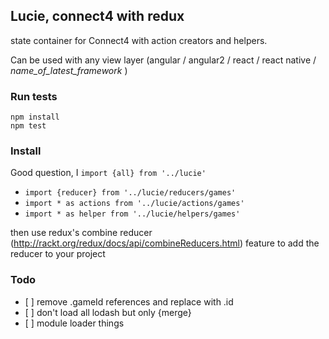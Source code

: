 ## Lucie, connect4 with redux

state container for Connect4 with action creators and helpers.

Can be used with any view layer (angular / angular2 / react / react native / _name_of_latest_framework_ )

### Run tests


```
npm install
npm test
```

### Install

Good question, I `import {all} from '../lucie'`

- `import {reducer} from '../lucie/reducers/games'`
- `import * as actions from '../lucie/actions/games'`
- `import * as helper from '../lucie/helpers/games'`

then use redux's combine reducer (http://rackt.org/redux/docs/api/combineReducers.html) feature to add the reducer to your project

### Todo

- [ ] remove .gameId references and replace with .id
- [ ] don't load all lodash but only {merge}
- [ ] module loader things

